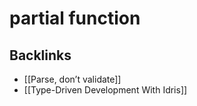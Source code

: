 # partial function



## Backlinks

-   [[Parse, don&rsquo;t validate]]
-   [[Type-Driven Development With Idris]]
